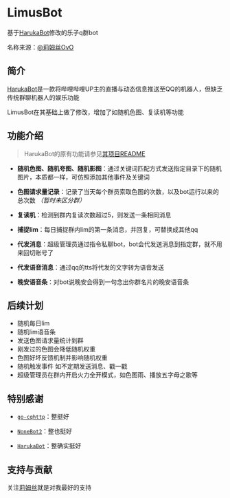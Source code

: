 # LimusBot

基于[HarukaBot](https://github.com/SK-415/HarukaBot)修改的乐子q群bot

名称来源：[@莉姆丝OvO](https://space.bilibili.com/664047468)

## 简介

[HarukaBot](https://github.com/SK-415/HarukaBot)是一款将哔哩哔哩UP主的直播与动态信息推送至QQ的机器人，但缺乏传统群聊机器人的娱乐功能

LimusBot在其基础上做了修改，增加了如随机色图、复读机等功能

## 功能介绍

> HarukaBot的原有功能请参见[其项目README](https://github.com/SK-415/HarukaBot/blob/master/README.md)

- **随机色图、随机夸图、随机影图**：通过关键词匹配方式发送指定目录下的随机图片，本质都一样，可仿照添加其他事件及关键词

- **色图请求量记录**：记录了当天每个群员索取色图的次数，以及bot运行以来的总次数 _（暂时未区分群）_

- **复读机**：检测到群内复读次数超过5，则发送一条相同消息

- **捕捉lim**：每日捕捉群内lim的第一条消息，并回复，可替换成其他qq

- **代发消息**：超级管理员通过指令私聊bot，bot会代发送消息到指定群，就不用来回切账号了

- **代发语音消息**：通过qq的tts将代发的文字转为语音发送

- **晚安语音条**：对bot说晚安会得到一句念出你群名片的晚安语音条

## 后续计划

- 随机每日lim
- 随机lim语音条
- 发送色图请求量统计到群
- 刚发过的色图会降低随机权重
- 色图好坏反馈机制并影响随机权重
- 随机触发事件 如不定期发送消息、戳一戳
- 超级管理员在群内开启火力全开模式，如色图雨、播放五字母之歌等

## 特别感谢

- [`go-cqhttp`](https://github.com/Mrs4s/go-cqhttp)：整挺好

- [`NoneBot2`](https://github.com/nonebot/nonebot2)：整也挺好

- [`HarukaBot`](https://github.com/SK-415/HarukaBot)：整确实挺好

## 支持与贡献

关注[莉姆丝](https://space.bilibili.com/664047468)就是对我最好的支持
